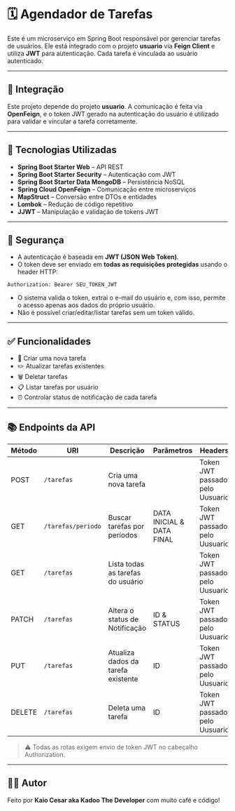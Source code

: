 # 🗓️ Agendador de Tarefas

Este é um microserviço em Spring Boot responsável por gerenciar tarefas de usuários. Ele está integrado com o projeto **usuario** via **Feign Client** e utiliza **JWT** para autenticação. Cada tarefa é vinculada ao usuário autenticado.

---

## 🔗 Integração

Este projeto depende do projeto **usuario**. A comunicação é feita via **OpenFeign**, e o token JWT gerado na autenticação do usuário é utilizado para validar e vincular a tarefa corretamente.

---

## 🧩 Tecnologias Utilizadas

- **Spring Boot Starter Web** – API REST  
- **Spring Boot Starter Security** – Autenticação com JWT  
- **Spring Boot Starter Data MongoDB** – Persistência NoSQL  
- **Spring Cloud OpenFeign** – Comunicação entre microserviços  
- **MapStruct** – Conversão entre DTOs e entidades  
- **Lombok** – Redução de código repetitivo  
- **JJWT** – Manipulação e validação de tokens JWT

---

## 🔐 Segurança

- A autenticação é baseada em **JWT (JSON Web Token)**.
- O token deve ser enviado em **todas as requisições protegidas** usando o header HTTP:

```http
Authorization: Bearer SEU_TOKEN_JWT
```

- O sistema valida o token, extrai o e-mail do usuário e, com isso, permite o acesso apenas aos dados do próprio usuário.
- Não é possível criar/editar/listar tarefas sem um token válido.

---

## ✅ Funcionalidades

- 🔄 Criar uma nova tarefa
- ✏️ Atualizar tarefas existentes
- 🗑️ Deletar tarefas
- 📋 Listar tarefas por usuário
- ⏰ Controlar status de notificação de cada tarefa

---

## 📚 Endpoints da API

| Método | URI               | Descrição                          | Parâmetros                            | Headers                                                  | Autenticado      |
|--------|-------------------|------------------------------------|---------------------------------------|------------------                                        |------------------|
| POST   | `/tarefas`        | Cria uma nova tarefa               |                                       | Token JWT passado pelo Uusuario                          | ✅               |
| GET    | `/tarefas/periodo`| Buscar tarefas por períodos        | DATA INICIAL & DATA FINAL             | Token JWT passado pelo Uusuario                          | ✅               |
| GET    | `/tarefas`        | Lista todas as tarefas do usuário  |                                       | Token JWT passado pelo Uusuario                          | ✅               |
| PATCH  | `/tarefas`        | Altera o status de Notificação     | ID & STATUS                           | Token JWT passado pelo Uusuario                          | ✅               |
| PUT    | `/tarefas`        | Atualiza dados da tarefa existente | ID                                    | Token JWT passado pelo Uusuario                          | ✅               |
| DELETE | `/tarefas`        | Deleta uma tarefa                  | ID                                    | Token JWT passado pelo Uusuario                          | ✅               |

> ⚠️ Todas as rotas exigem envio de token JWT no cabeçalho Authorization.

---
## 🧑‍💻 Autor

Feito por **Kaio Cesar aka Kadoo The Developer** com muito café e código!
